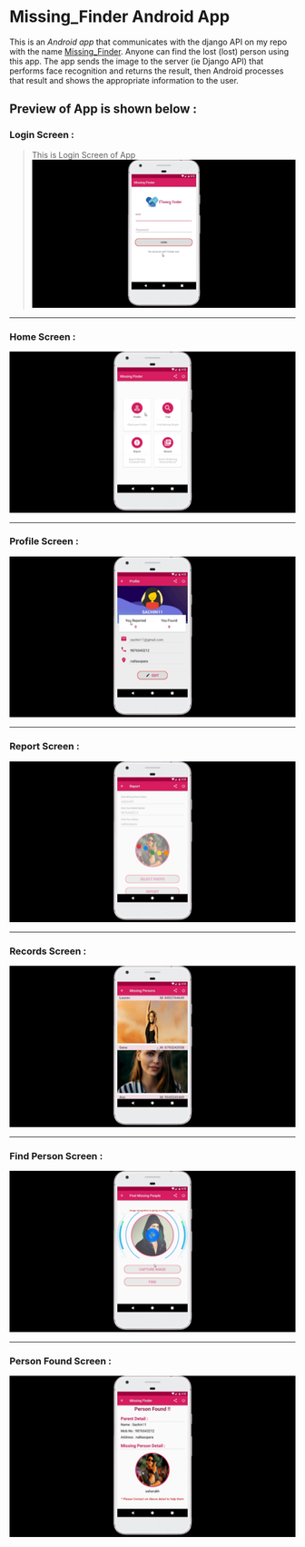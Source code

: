 # Missing_Finder Android App
This is an *Android app* that communicates with the django API on my repo with the name [Missing_Finder](https://github.com/sachinsav/Missing_Finder). Anyone can find the lost (lost) person using this app. The app sends the image to the server (ie Django API) that performs face recognition and returns the result, then Android processes that result and shows the appropriate information to the user.

## Preview of App is shown below :

### Login Screen :
>This is Login Screen of App
![LogIn](Images/z_Login.png)

---

### Home Screen :
![LogIn](Images/z_home.png)

---

### Profile Screen :
![LogIn](Images/z_profile.png)

---

### Report Screen :
![LogIn](Images/z_filingreport.png)

---

### Records Screen :
![LogIn](Images/z_Records.png)

---

### Find Person Screen :
![LogIn](Images/z_processing2.png)

---

### Person Found Screen :
![LogIn](Images/z_person_found.png)
